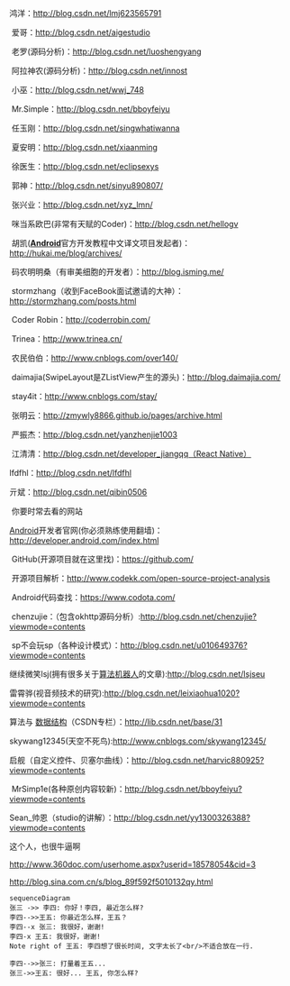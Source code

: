 鸿洋：<http://blog.csdn.net/lmj623565791> 

​    爱哥：<http://blog.csdn.net/aigestudio> 

​    老罗(源码分析)：<http://blog.csdn.net/luoshengyang> 

​    阿拉神农(源码分析)：<http://blog.csdn.net/innost>

​    小巫：<http://blog.csdn.net/wwj_748> 

​    Mr.Simple：<http://blog.csdn.net/bboyfeiyu> 

​    任玉刚：<http://blog.csdn.net/singwhatiwanna> 

​    夏安明：<http://blog.csdn.net/xiaanming> 

​    徐医生：<http://blog.csdn.net/eclipsexys> 

​    郭神：<http://blog.csdn.net/sinyu890807/> 

​    张兴业：<http://blog.csdn.net/xyz_lmn/> 

​    咪当系欧巴(非常有天赋的Coder)：<http://blog.csdn.net/hellogv>

 

​    胡凯([**Android**](http://lib.csdn.net/base/15)官方开发教程中文译文项目发起者)：<http://hukai.me/blog/archives/> 

​    码农明明桑（有审美细胞的开发者）：<http://blog.isming.me/>

​    stormzhang（收到FaceBook面试邀请的大神）：<http://stormzhang.com/posts.html> 

​    Coder Robin：<http://coderrobin.com/>

​    Trinea：<http://www.trinea.cn/> 

​    农民伯伯：<http://www.cnblogs.com/over140/> 

​    daimajia(SwipeLayout是ZListView产生的源头)：<http://blog.daimajia.com/> 

​    stay4it：<http://www.cnblogs.com/stay/>

​    张明云：<http://zmywly8866.github.io/pages/archive.html>

​    严振杰：<http://blog.csdn.net/yanzhenjie1003>

​    江清清：[http://blog.csdn.net/developer_jiangqq（React Native）](http://blog.csdn.net/developer_jiangqq)

   lfdfhl：<http://blog.csdn.net/lfdfhl>

   亓斌：<http://blog.csdn.net/qibin0506>



​    你要时常去看的网站

​    [ Android](http://lib.csdn.net/base/android)开发者官网(你必须熟练使用翻墙)：<http://developer.android.com/index.html> 

​    GitHub(开源项目就在这里找)：<https://github.com/> 

​    开源项目解析：<http://www.codekk.com/open-source-project-analysis> 

​    Android代码查找：<https://www.codota.com/> 

​    chenzujie：（包含okhttp源码分析）:<http://blog.csdn.net/chenzujie?viewmode=contents>

​    sp不会玩sp（各种设计模式）：<http://blog.csdn.net/u010649376?viewmode=contents>

   继续微笑lsj(拥有很多关于[算法](http://lib.csdn.net/base/datastructure)[机器人](http://lib.csdn.net/base/robot)的文章):<http://blog.csdn.net/lsjseu>

   雷霄骅(视音频技术的研究):<http://blog.csdn.net/leixiaohua1020?viewmode=contents>

   算法与 [ 数据结构](http://lib.csdn.net/base/datastructure)（CSDN专栏）：<http://lib.csdn.net/base/31>

   skywang12345(天空不死鸟):<http://www.cnblogs.com/skywang12345/>

   启舰（自定义控件、贝塞尔曲线）：<http://blog.csdn.net/harvic880925?viewmode=contents>

​     MrSimp1e(各种原创内容较新)：<http://blog.csdn.net/bboyfeiyu?viewmode=contents>

Sean_帅恩（studio的讲解）：<http://blog.csdn.net/yy1300326388?viewmode=contents>







这个人，也很牛逼啊

http://www.360doc.com/userhome.aspx?userid=18578054&cid=3



http://blog.sina.com.cn/s/blog_89f592f5010132qy.html





```mermaid
sequenceDiagram
张三 ->> 李四: 你好！李四, 最近怎么样?
李四-->>王五: 你最近怎么样，王五？
李四--x 张三: 我很好，谢谢!
李四-x 王五: 我很好，谢谢!
Note right of 王五: 李四想了很长时间, 文字太长了<br/>不适合放在一行.

李四-->>张三: 打量着王五...
张三->>王五: 很好... 王五, 你怎么样?
```
